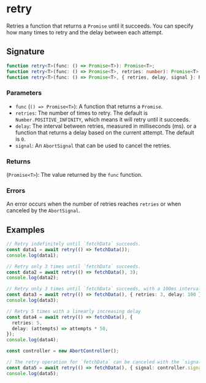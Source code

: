 # retry

Retries a function that returns a `Promise` until it succeeds. You can specify how many times to retry and the delay between each attempt.

## Signature

```typescript
function retry<T>(func: () => Promise<T>): Promise<T>;
function retry<T>(func: () => Promise<T>, retries: number): Promise<T>;
function retry<T>(func: () => Promise<T>, { retries, delay, signal }: RetryOptions): Promise<T>;
```

### Parameters

- `func` (`() => Promise<T>`): A function that returns a `Promise`.
- `retries`: The number of times to retry. The default is `Number.POSITIVE_INFINITY`, which means it will retry until it succeeds.
- `delay`: The interval between retries, measured in milliseconds (ms). or a function that returns a delay based on the current attempt. The default is `0`.
- `signal`: An `AbortSignal` that can be used to cancel the retries.

### Returns

(`Promise<T>`): The value returned by the `func` function.

### Errors

An error occurs when the number of retries reaches `retries` or when canceled by the `AbortSignal`.

## Examples

```typescript
// Retry indefinitely until `fetchData` succeeds.
const data1 = await retry(() => fetchData());
console.log(data1);

// Retry only 3 times until `fetchData` succeeds.
const data2 = await retry(() => fetchData(), 3);
console.log(data2);

// Retry only 3 times until `fetchData` succeeds, with a 100ms interval in between.
const data3 = await retry(() => fetchData(), { retries: 3, delay: 100 });
console.log(data3);

// Retry 5 times with a linearly increasing delay
const data4 = await retry(() => fetchData(), {
  retries: 5,
  delay: (attempts) => attempts * 50,
});
console.log(data4);

const controller = new AbortController();

// The retry operation for `fetchData` can be canceled with the `signal`.
const data5 = await retry(() => fetchData(), { signal: controller.signal });
console.log(data5);
```
